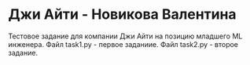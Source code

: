 # Джи Айти - Новикова Валентина
Тестовое задание для компании Джи Айти на позицию младшего ML инженера.
Файл task1.py - первое заданиие.
Файл task2.py - второе задание.
